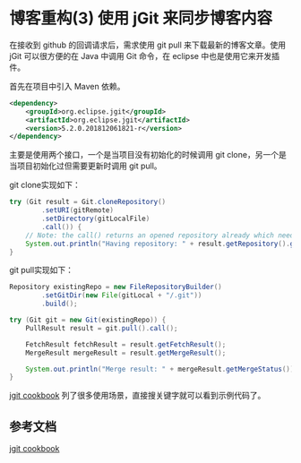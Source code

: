 <!-- {title_en:'blog code refactoring use jGit to sync blogs', comment:true, modify:'2018-12-17', tags:["博客","架构"]} -->

# 博客重构(3) 使用 jGit 来同步博客内容

在接收到 github 的回调请求后，需求使用 git pull 来下载最新的博客文章。使用 jGit 可以很方便的在 Java 中调用 Git 命令，在 eclipse 中也是使用它来开发插件。

首先在项目中引入 Maven 依赖。

```xml
<dependency>
    <groupId>org.eclipse.jgit</groupId>
    <artifactId>org.eclipse.jgit</artifactId>
    <version>5.2.0.201812061821-r</version>
</dependency>
```

主要是使用两个接口，一个是当项目没有初始化的时候调用 git clone，另一个是当项目初始化过但需要更新时调用 git pull。

git clone实现如下：

```java
try (Git result = Git.cloneRepository()
        .setURI(gitRemote)
        .setDirectory(gitLocalFile)
        .call()) {
    // Note: the call() returns an opened repository already which needs to be closed to avoid file handle leaks!
    System.out.println("Having repository: " + result.getRepository().getDirectory());
}
```



git pull实现如下：

```java
Repository existingRepo = new FileRepositoryBuilder()
        .setGitDir(new File(gitLocal + "/.git"))
        .build();

try (Git git = new Git(existingRepo)) {
    PullResult result = git.pull().call();

    FetchResult fetchResult = result.getFetchResult();
    MergeResult mergeResult = result.getMergeResult();

    System.out.println("Merge result: " + mergeResult.getMergeStatus());
}
```



[jgit cookbook](https://github.com/centic9/jgit-cookbook) 列了很多使用场景，直接搜关键字就可以看到示例代码了。



## 参考文档

[jgit cookbook](https://github.com/centic9/jgit-cookbook)





